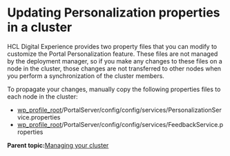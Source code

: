 # Updating Personalization properties in a cluster

HCL Digital Experience provides two property files that you can modify to customize the Portal Personalization feature. These files are not managed by the deployment manager, so if you make any changes to these files on a node in the cluster, those changes are not transferred to other nodes when you perform a synchronization of the cluster members.

To propagate your changes, manually copy the following properties files to each node in the cluster:

-   [wp\_profile\_root](../reference/wpsdirstr.md#wp_profile_root)/PortalServer/config/config/services/PersonalizationService.properties
-   [wp\_profile\_root](../reference/wpsdirstr.md#wp_profile_root)/PortalServer/config/config/services/FeedbackService.properties

**Parent topic:**[Managing your cluster](../admin-system/manage_clus.md)

